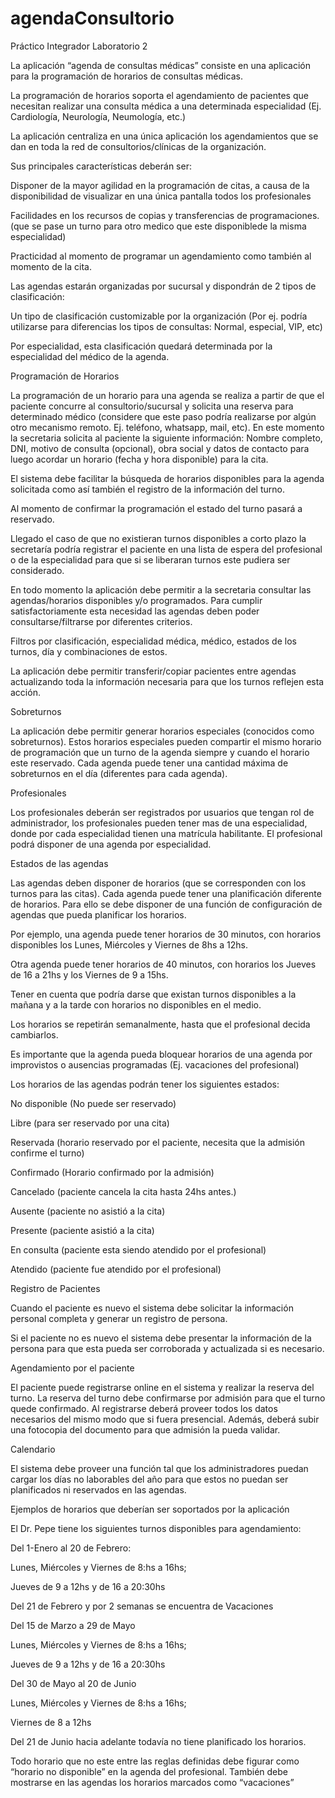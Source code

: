 # agendaConsultorio
Práctico Integrador Laboratorio 2 

 

 

La aplicación “agenda de consultas médicas” consiste en una aplicación para la programación de horarios de consultas médicas. 

La programación de horarios soporta el agendamiento de pacientes que necesitan realizar una consulta médica a una determinada especialidad (Ej. Cardiología, Neurología, Neumología, etc.) 

La aplicación centraliza en una única aplicación los agendamientos que se dan en toda la red de consultorios/clínicas de la organización. 

 

Sus principales características deberán ser: 

 

Disponer de la mayor agilidad en la programación de citas, a causa de la disponibilidad de visualizar en una única pantalla todos los profesionales 

Facilidades en los recursos de copias y transferencias de programaciones. (que se pase un turno para otro medico que este disponiblede la misma especialidad) 

Practicidad al momento de programar un agendamiento como también al momento de la cita. 

 

Las agendas estarán organizadas por sucursal y dispondrán de 2 tipos de clasificación: 

 

Un tipo de clasificación customizable por la organización (Por ej. podría utilizarse para diferencias los tipos de consultas: Normal, especial, VIP, etc) 

Por especialidad, esta clasificación quedará determinada por la especialidad del médico de la agenda. 

 

 

Programación de Horarios 

 

La programación de un horario para una agenda se realiza a partir de que el paciente concurre al consultorio/sucursal y solicita una reserva para determinado médico (considere que este paso podría realizarse por algún otro mecanismo remoto. Ej. teléfono, whatsapp, mail, etc). En este momento la secretaria solicita al paciente la siguiente información: Nombre completo, DNI, motivo de consulta (opcional), obra social y datos de contacto para luego acordar un horario (fecha y hora disponible) para la cita. 

El sistema debe facilitar la búsqueda de horarios disponibles para la agenda solicitada como así también el registro de la información del turno. 

Al momento de confirmar la programación el estado del turno pasará a reservado. 

Llegado el caso de que no existieran turnos disponibles a corto plazo la secretaría podría registrar el paciente en una lista de espera del profesional o de la especialidad para que si se liberaran turnos este pudiera ser considerado. 

En todo momento la aplicación debe permitir a la secretaria consultar las agendas/horarios disponibles y/o programados. Para cumplir satisfactoriamente esta necesidad las agendas deben poder consultarse/filtrarse por diferentes criterios.  

Filtros por clasificación, especialidad médica, médico, estados de los turnos, día y combinaciones de estos. 

 

La aplicación debe permitir transferir/copiar pacientes entre agendas actualizando toda la información necesaria para que los turnos reflejen esta acción. 

 

Sobreturnos 

 

La aplicación debe permitir generar horarios especiales (conocidos como sobreturnos). Estos horarios especiales pueden compartir el mismo horario de programación que un turno de la agenda siempre y cuando el horario este reservado. Cada agenda puede tener una cantidad máxima de sobreturnos en el día (diferentes para cada agenda). 

 

Profesionales 

 

Los profesionales deberán ser registrados por usuarios que tengan rol de administrador, los profesionales pueden tener mas de una especialidad, donde por cada especialidad tienen una matrícula habilitante. El profesional podrá disponer de una agenda por especialidad. 

 

Estados de las agendas 

 

Las agendas deben disponer de horarios (que se corresponden con los turnos para las citas). Cada agenda puede tener una planificación diferente de horarios. Para ello se debe disponer de una función de configuración de agendas que pueda planificar los horarios. 

Por ejemplo, una agenda puede tener horarios de 30 minutos, con horarios disponibles los Lunes, Miércoles y Viernes de 8hs a 12hs. 

Otra agenda puede tener horarios de 40 minutos, con horarios los Jueves de 16 a 21hs y los Viernes de 9 a 15hs. 

Tener en cuenta que podría darse que existan turnos disponibles a la mañana y a la tarde con horarios no disponibles en el medio. 

 

Los horarios se repetirán semanalmente, hasta que el profesional decida cambiarlos. 

Es importante que la agenda pueda bloquear horarios de una agenda por improvistos o ausencias programadas (Ej. vacaciones del profesional) 

 

Los horarios de las agendas podrán tener los siguientes estados:  

 

No disponible (No puede ser reservado) 

Libre (para ser reservado por una cita) 

Reservada (horario reservado por el paciente, necesita que la admisión confirme el turno) 

Confirmado (Horario confirmado por la admisión) 

Cancelado (paciente cancela la cita hasta 24hs antes.) 

Ausente (paciente no asistió a la cita) 

Presente (paciente asistió a la cita) 

En consulta (paciente esta siendo atendido por el profesional) 

Atendido (paciente fue atendido por el profesional) 

 

 

Registro de Pacientes 

 

Cuando el paciente es nuevo el sistema debe solicitar la información personal completa y generar un registro de persona. 

Si el paciente no es nuevo el sistema debe presentar la información de la persona para que esta pueda ser corroborada y actualizada si es necesario. 

 

Agendamiento por el paciente 

 

El paciente puede registrarse online en el sistema y realizar la reserva del turno. La reserva del turno debe confirmarse por admisión para que el turno quede confirmado. Al registrarse deberá proveer todos los datos necesarios del mismo modo que si fuera presencial. Además, deberá subir una fotocopia del documento para que admisión la pueda validar. 

 

 

Calendario 

 

El sistema debe proveer una función tal que los administradores puedan cargar los días no laborables del año para que estos no puedan ser planificados ni reservados en las agendas.  

 

 

 

Ejemplos de horarios que deberían ser soportados por la aplicación 

 

El Dr. Pepe tiene los siguientes turnos disponibles para agendamiento: 

 

Del 1-Enero al 20 de Febrero: 

Lunes, Miércoles y Viernes de 8:hs a 16hs; 

Jueves de 9 a 12hs y de 16 a 20:30hs 

Del 21 de Febrero y por 2 semanas se encuentra de Vacaciones 

Del 15 de Marzo a 29 de Mayo 

Lunes, Miércoles y Viernes de 8:hs a 16hs; 

Jueves de 9 a 12hs y de 16 a 20:30hs 

Del 30 de Mayo al 20 de Junio 

Lunes, Miércoles y Viernes de 8:hs a 16hs; 

Viernes de 8 a 12hs 

Del 21 de Junio hacia adelante todavía no tiene planificado los horarios. 

 

Todo horario que no este entre las reglas definidas debe figurar como “horario no disponible” en la agenda del profesional. También debe mostrarse en las agendas los horarios marcados como “vacaciones” 
